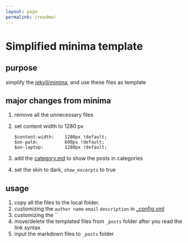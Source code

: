 ```yaml
---
layout: page
permalink: /readme/
---
```


# Simplified minima template

## purpose

simplify the [jekyll/minima](https://github.com/jekyll/minima), and use these files as template

   
## major changes from minima

1. remove all the unnecessary files

1. set content width  to 1280 px 
    ```
    $content-width:    1280px !default;
    $on-palm:          600px !default;
    $on-laptop:        1280px !default;
    ```
2. add the [category.md](category.md) to show the posts in categories

3. set the skin to dark, `show_excerpts` to true

## usage

1. copy all the files to the local folder.
1. customizing the `author name` `email` `description` in [_config.yml](_config.yml)
1. customizing the ``
1. move/delete the templated files from `_posts` folder after you read the link syntax
1. input the markdown files to `_posts`  folder

